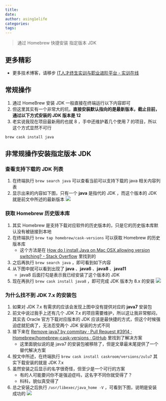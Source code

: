 ```yaml
---
title: 
date: 
author: asing1elife
categories:
tags:
---
```

> 通过 Homebrew 快捷安装 指定版本 JDK  

## 更多精彩
*  更多技术博客，请移步 [IT人才终生实训与职业进阶平台 - 实训在线](https://shixun.online)

## 常规操作
1. 通过 HomeBrew 安装 JDK 一般直接在终端运行以下内容即可
2. 但这里其实有一个非常大的坑，**直接安装默认指向的是最新版本，截止目前，通过以下方式安装的 JDK 版本是 12**
3. 老实说我现在项目最新用的也就 8 ，手中还维护着几个使用 7 的项目，所以这个方式显然不可行

```sh
brew cask install java
```

## 非常规操作安装指定版本 JDK

### 查看支持下载的 JDK 列表
1. 在终端执行 `brew search java` 可以查看当前可以支持下载的 java 相关内容列表
2. 显示出来的内容如下图，只有一个 **java** 是指代的 JDK ，而这个版本的 JDK 就是前文中所述的最新版本
![](http://asing1elife.com/sources/images/3F8E602B-FE73-4943-9CF6-FD8536FED5A9.png)

### 获取 Homebrew 历史版本库
1. 其实 Homebrew 是支持下载对应软件的历史版本的，只是它的历史版本库默认没有被链接到本地
2. 在终端执行 `brew tap homebrew/cask-versions` 可以获取 Homebrew 的历史版本库
	* 这个方法是在 [How do I install Java on Mac OSX allowing version switching? - Stack Overflow](https://stackoverflow.com/questions/52524112/how-do-i-install-java-on-mac-osx-allowing-version-switching) 里找到的
3. 之后再执行 `brew search java` ，即可看到如下内容
4. 从下图中就可以看到出现了 **java** 、**java6** 、**java8** 、**java11** 
	* java8 后面打勾是表示我已经安装了这个版本的 JDK
5. 现在再执行 `brew cask install java8` ，即可完成 JDK 版本为 8.x 的安装
![](http://asing1elife.com/sources/images/10ACBE05-078D-485B-9162-966E4E2180F1.png)

### 为什么找不到 JDK 7.x 的安装包
1. 如果对 JDK 7.x 有需求的应该会发现上图中没有提供对应的 **java7** 安装包
2. 前文中说过我手上还有几个 JDK 7.x 的项目需要维护，所以这让我非常郁闷，其实去 Oracle 官方下载对应版本的 JDK 应该是最快捷的方式，但这个时候强迫症就犯病了，无法忍受两个 JDK 安装的方式不同
3. 接下来在 [Remove java7 by commitay · Pull Request #3914 · Homebrew/homebrew-cask-versions · GitHub](https://github.com/Homebrew/homebrew-cask-versions/pull/3914) 里找到了解决方案
	* 这里面貌似说的是 java7 的安装包被移除了，但是文章最末尾提供了一个替代解决方案
4. 按文中所述，在终端执行 `brew cask install caskroom/versions/zulu7` 其实下载安装的就是 JDK 7.x 
5. 虽然安装之后显示的名字很奇怪，但至少是一个可行的方案
	* 有的人可能要问你不是强迫症吗，这名字不同你就受得了？
	* 科科，貌似真受得了
6. 总之安装之后执行 `/usr/libexec/java_home -V` ，可看到下图，说明是安装成功的
![](http://asing1elife.com/sources/images/F63BEFB3-E044-4D5A-9C83-204C2AC40E2B.png)